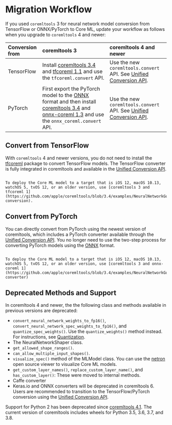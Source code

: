 # Migration Workflow

If you used `coremltools` 3 for neural network model conversion from TensorFlow or ONNX/PyTorch to Core ML, update your workflow as follows when you upgrade to `coremltools` 4 and newer:

| Conversion from | coremltools 3                                                                                                                                                                                                                                                           | coremltools 4 and newer                                                                          |
| :-------------- | :---------------------------------------------------------------------------------------------------------------------------------------------------------------------------------------------------------------------------------------------------------------------- | :----------------------------------------------------------------------------------------------- |
| TensorFlow      | Install [coremltools 3.4](https://pypi.org/project/coremltools/3.4/) and [tfcoreml 1.1](https://pypi.org/project/tfcoreml/1.1/) and use the `tfcoreml.convert` API.                                                                                                     | Use the new `coremltools.convert` API. See [Unified Conversion API](unified-conversion-api). |
| PyTorch         | First export the PyTorch model to the [ONNX](https://github.com/onnx/onnx) format and then install [coremltools 3.4](https://pypi.org/project/coremltools/3.4/) and [onnx-coreml 1.3](https://pypi.org/project/onnx-coreml/1.3/) and use the `onnx_coreml.convert` API. | Use the new `coremltools.convert` API. See [Unified Conversion API](unified-conversion-api). |

## Convert from TensorFlow

With `coremltools` 4 and newer versions, you do not need to install the [tfcoreml](https://github.com/tf-coreml/tf-coreml) package to convert TensorFlow models. The TensorFlow converter is fully integrated in coremltools and available in the [Unified Conversion API](unified-conversion-api).

```{admonition} For older deployment targets

To deploy the Core ML model to a target that is iOS 12, macOS 10.13, watchOS 5, tvOS 12, or an older version, use [coremltools 3 and tfcoreml 1](https://github.com/apple/coremltools/blob/3.4/examples/NeuralNetworkGuide.md#tensorflow-conversion).
```

## Convert from PyTorch

You can directly convert from PyTorch using the newest version of coremltools, which includes a PyTorch converter available through the [Unified Conversion API](unified-conversion-api). You no longer need to use the two-step process for converting PyTorch models using the [ONNX](https://github.com/onnx/onnx) format. 

```{admonition} For older deployment targets

To deploy the Core ML model to a target that is iOS 12, macOS 10.13, watchOS 5, tvOS 12, or an older version, use [coremltools 3 and onnx-coreml 1](https://github.com/apple/coremltools/blob/3.4/examples/NeuralNetworkGuide.md#onnx-converter)
```

## Deprecated Methods and Support

In coremltools 4 and newer, the the following class and methods available in previous versions are deprecated:

- `convert_neural_network_weights_to_fp16()`, `convert_neural_network_spec_weights_to_fp16()`, and `quantize_spec_weights()`. Use the `quantize_weights()` method instead. For instructions, see [Quantization](quantization-overview).
- The NeuralNetworkShaper class. 
- `get_allowed_shape_ranges()`.
- `can_allow_multiple_input_shapes()`.
- `visualize_spec()` method of the MLModel class. You can use the [netron](https://github.com/lutzroeder/netron) open source viewer to visualize Core ML models.
- `get_custom_layer_names()`, `replace_custom_layer_name()`, and  `has_custom_layer()`: These were moved to internal methods.
- Caffe converter
- Keras.io and ONNX converters will be deprecated in coremltools 6. Users are recommended to transition to the TensorFlow/PyTorch conversion using the [Unified Conversion API](unified-conversion-api). 

Support for Python 2 has been deprecated since [coremltools 4.1](https://github.com/apple/coremltools/releases/tag/4.1). The current version of coremltools includes wheels for Python 3.5, 3.6, 3.7, and 3.8.




